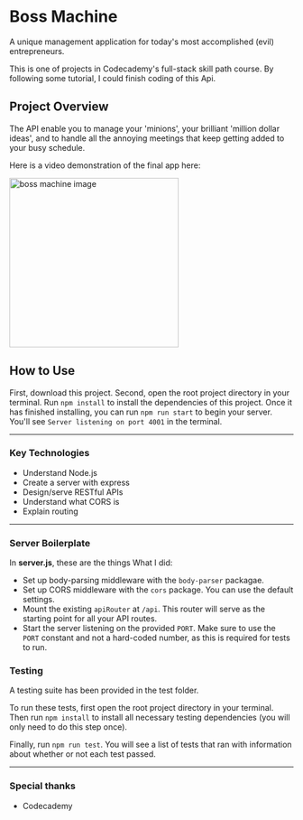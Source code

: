 # Boss Machine

A unique management application for today's most accomplished (evil) entrepreneurs.

This is one of projects in Codecademy's full-stack skill path course. By following some tutorial, I could finish coding of this Api.

## Project Overview

The API enable you to manage your 'minions', your brilliant 'million dollar ideas', and to handle all the annoying meetings that keep getting added to your busy schedule.

Here is a video demonstration of the final app here:



<img src="https://user-images.githubusercontent.com/64364271/166120774-d03959f0-20c2-4d94-b95f-f00995ab8eb2.gif" alt="boss machine image"  height="300" />

## How to Use

First, download this project.
Second, open the root project directory in your terminal. Run `npm install` to install the dependencies of this project. Once it has finished installing, you can run `npm run start` to begin your server. You'll see `Server listening on port 4001` in the terminal.

---

### Key Technologies

- Understand Node.js
- Create a server with express
- Design/serve RESTful APIs
- Understand what CORS is
- Explain routing

---

### Server Boilerplate

In **server.js**, these are the things What I did:

- Set up body-parsing middleware with the `body-parser` packagae.
- Set up CORS middleware with the `cors` package. You can use the default settings.
- Mount the existing `apiRouter` at `/api`. This router will serve as the starting point for all your API routes.
- Start the server listening on the provided `PORT`. Make sure to use the `PORT` constant and not a hard-coded number, as this is required for tests to run.

### Testing

A testing suite has been provided in the test folder.

To run these tests, first open the root project directory in your terminal. Then run `npm install` to install all necessary testing dependencies (you will only need to do this step once).

Finally, run `npm run test`. You will see a list of tests that ran with information
about whether or not each test passed.

---

### Special thanks

- Codecademy
